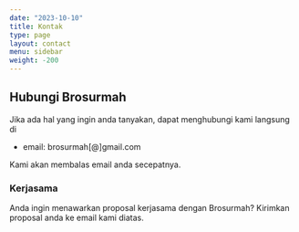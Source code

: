 ```yaml
---
date: "2023-10-10"
title: Kontak
type: page
layout: contact
menu: sidebar
weight: -200
---
```

## Hubungi Brosurmah
Jika ada hal yang ingin anda tanyakan, dapat menghubungi kami langsung di
- email: brosurmah[@]gmail.com

Kami akan membalas email anda secepatnya.

### Kerjasama
Anda ingin menawarkan proposal kerjasama dengan Brosurmah? Kirimkan proposal anda ke email kami diatas.



